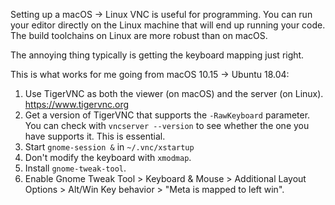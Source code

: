 Setting up a macOS -> Linux VNC is useful for programming.
You can run your editor directly on the Linux machine that will end up running your code.
The build toolchains on Linux are more robust than on macOS.

The annoying thing typically is getting the keyboard mapping just right.

This is what works for me going from macOS 10.15 -> Ubuntu 18.04:

1. Use TigerVNC as both the viewer (on macOS) and the server (on Linux). https://www.tigervnc.org
2. Get a version of TigerVNC that supports the `-RawKeyboard` parameter. You can check with `vncserver --version` to see whether the one you have supports it. This is essential.
3. Start `gnome-session &` in `~/.vnc/xstartup`
4. Don't modify the keyboard with `xmodmap`.
5. Install `gnome-tweak-tool`.
6. Enable Gnome Tweak Tool > Keyboard & Mouse > Additional Layout Options > Alt/Win Key behavior > "Meta is mapped to left win".
